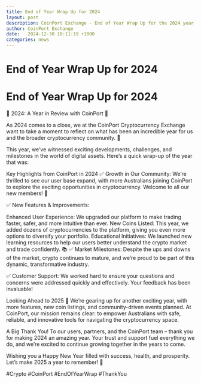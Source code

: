 ```yaml
---
title: End of Year Wrap Up for 2024
layout: post
description: CoinPort Exchange - End of Year Wrap Up for the 2024 year
author: CoinPort Exchange
date:   2024-12-30 10:11:19 +1000
categories: news
---
```

# End of Year Wrap Up for 2024
# End of Year Wrap Up for 2024

🌟 2024: A Year in Review with CoinPort 🌟

As 2024 comes to a close, we at the CoinPort Cryptocurrency Exchange want to take a moment to reflect on what has been an incredible year for us and the broader cryptocurrency community. 🚀

This year, we’ve witnessed exciting developments, challenges, and milestones in the world of digital assets. Here’s a quick wrap-up of the year that was:

Key Highlights from CoinPort in 2024
✅ Growth in Our Community: We’re thrilled to see our user base expand, with more Australians joining CoinPort to explore the exciting opportunities in cryptocurrency. Welcome to all our new members! 🎉

✅ New Features & Improvements:

Enhanced User Experience: We upgraded our platform to make trading faster, safer, and more intuitive than ever.
New Coins Listed: This year, we added dozens of cryptocurrencies to the platform, giving you even more options to diversify your portfolio.
Educational Initiatives: We launched new learning resources to help our users better understand the crypto market and trade confidently. 📚
✅ Market Milestones: Despite the ups and downs of the market, crypto continues to mature, and we’re proud to be part of this dynamic, transformative industry.

✅ Customer Support: We worked hard to ensure your questions and concerns were addressed quickly and effectively. Your feedback has been invaluable!

Looking Ahead to 2025
🌟 We’re gearing up for another exciting year, with more features, new coin listings, and community-driven events planned. At CoinPort, our mission remains clear: to empower Australians with safe, reliable, and innovative tools for navigating the cryptocurrency space.

A Big Thank You!
To our users, partners, and the CoinPort team – thank you for making 2024 an amazing year. Your trust and support fuel everything we do, and we’re excited to continue growing together in the years to come.

Wishing you a Happy New Year filled with success, health, and prosperity. Let’s make 2025 a year to remember! 💫

#Crypto #CoinPort #EndOfYearWrap #ThankYou
